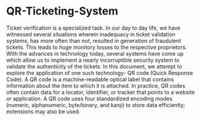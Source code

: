 # QR-Ticketing-System

Ticket verification is a specialized task. In our day to day life, we have witnessed several situations wherein inadequacy in ticket validation systems, has more often than not, resulted in generation of fraudulent tickets. This leads to huge monitory losses to the respective proprietors. With the advances in technology today, several systems have come up which allow us to implement a nearly incorruptible security system to validate the authenticity of the tickets. In this document, we attempt to explore the application of one such technology- QR code (Quick Response Code). A QR code is a machine-readable optical label that contains information about the item to which it is attached. In practice, QR codes often contain data for a locator, identifier, or tracker that points to a website or application. A QR code uses four standardized encoding modes (numeric, alphanumeric, byte/binary, and kanji) to store data efficiently; extensions may also be used.
